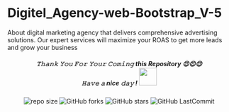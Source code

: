 # Digitel_Agency-web-Bootstrap_V-5
About digital marketing agency that delivers comprehensive advertising solutions. Our expert services will maximize your ROAS to get more leads and grow your business
<br>
<h5 align="center">
𝚃𝚑𝚊𝚗𝚔 𝚈𝚘𝚞 𝙵𝚘𝚛 𝚈𝚘𝚞𝚛 𝙲𝚘𝚖𝚒𝚗𝚐 this Repository 😍😍😍<br>
𝙷𝚊𝚟𝚎 𝚊 nice 𝚍𝚊𝚢 ! 
	<img src="https://raw.githubusercontent.com/isharamaduranga/red-alpha/main/Hi.gif" width="40px" Height="40px">
</h5>
<div align="center">

![repo size](https://img.shields.io/github/repo-size/isharamaduranga/Facebook-clone-with-ReactJs?label=Repo%20Size&style=for-the-badge&labelColor=black&color=1eb61e)
![GitHub forks](https://img.shields.io/github/forks/isharamaduranga/Facebook-clone-with-ReactJs?&labelColor=black&color=2196f3&style=for-the-badge)
![GitHub stars](https://img.shields.io/github/stars/isharamaduranga/Facebook-clone-with-ReactJs?&labelColor=black&color=ff9800&style=for-the-badge)
![GitHub LastCommit](https://img.shields.io/github/last-commit/isharamaduranga/Facebook-clone-with-ReactJs?logo=github&labelColor=black&color=e91e63&style=for-the-badge)
</div>
